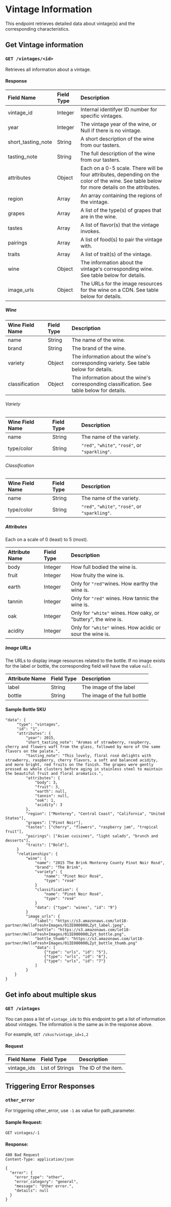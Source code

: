 # Vintage Information

This endpoint retrieves detailed data about vintage(s) and the corresponding characteristics.

## Get Vintage information
### `GET /vintages/<id>`

Retrieves all information about a vintage.


#### Response

Field Name         | Field Type | Description
:----------------- | :--------- | :----------
vintage_id         | Integer    | Internal identifyer ID number for specific vintages.
year               | Integer    | The vintage year of the wine, or Null if there is no vintage.
short_tasting_note | String     | A short description of the wine from our tasters.
tasting_note       | String     | The full description of the wine from our tasters.
attributes         | Object     | Each on a 0-5 scale. There will be four attributes, depending on the color of the wine. See table below for more details on the attributes.
region             | Array      | An array containing the regions of the vintage.
grapes             | Array      | A list of the type(s) of grapes that are in the wine.
tastes             | Array      | A list of flavor(s) that the vintage invokes.
pairings           | Array      | A list of food(s) to pair the vintage with.
traits             | Array      | A list of trait(s) of the vintage.
wine               | Object     | The information about the vintage's corresponding wine. See table below for details.
image_urls         | Object     | The URLs for the image resources for the wine on a CDN. See table below for details.

##### Wine

Wine   Field Name  | Field Type | Description
:----------------- | :--------- | :----------
name               | String     | The name of the wine.
brand              | String     | The brand of the wine.
variety            | Object     | The information about the wine's corresponding variety. See table below for details.
classification     | Object     | The information about the wine's corresponding classification. See table below for details.

###### Variety

Wine   Field Name  | Field Type | Description
:----------------- | :--------- | :----------
name               | String     | The name of the variety.
type/color         | String     | `"red"`, `"white"`, `"rosé"`, or `"sparkling"`.

###### Classification

Wine   Field Name  | Field Type | Description
:----------------- | :--------- | :----------
name               | String     | The name of the variety.
type/color         | String     | `"red"`, `"white"`, `"rosé"`, or `"sparkling"`.

##### Attributes

Each on a scale of 0 (least) to 5 (most).

Attribute Name  | Field Type | Description
:-------------- | :--------- | :----------
body            | Integer    | How full bodied the wine is.
fruit           | Integer    | How fruity the wine is.
earth           | Integer    | Only for `"red"`wines. How earthy the wine is.
tannin          | Integer    | Only for `"red"` wines. How tannic the wine is.
oak             | Integer    | Only for `"white"` wines. How oaky, or "buttery", the wine is.
acidity         | Integer    | Only for `"white"` wines. How acidic or sour the wine is.

##### Image URLs

The URLs to display image resources related to the bottle. If no image exists for the label or bottle, the corresponding field will have the value `null`.

Attribute Name  | Field Type | Description
:-------------- | :--------- | :----------
label           | String     | The image of the label
bottle          | String     | The image of the full bottle

#### Sample Bottle SKU

```
"data": {
     "type": "vintages",
     "id": "1",
     "attributes": {
         "year": 2015,
         "short_tasting_note": "Aromas of strawberry, raspberry, cherry and flowers waft from the glass, followed by more of the same flavors on the palate.",
         "tasting_note": "This lovely, floral rosé delights with strawberry, raspberry, cherry flavors, a soft and balanced acidity, and more bright, red fruits on the finish. The grapes were gently pressed as whole clusters before aging in stainless steel to maintain the beautiful fruit and floral aromatics.",
         "attributes": {
             "body": 3,
             "fruit": 3,
             "earth": null,
             "tannin": null,
             "oak": 1,
             "acidity": 3
         },
         "region": ["Monterey", "Central Coast", "California", "United States"],
         "grapes": ["Pinot Noir"],
         "tastes": ["cherry", "flowers", "raspberry jam", "tropical fruit"],
         "pairings": ["Asian cuisines", "light salads", "brunch and desserts"],
         "traits": ["Bold"],
     }
     "relationships": {
         "wine": {
             "name": "2015 The Brink Monterey County Pinot Noir Rosé",
             "brand": "The Brink",
             "variety": {
                 "name": "Pinot Noir Rosé",
                 "type": "rosé"
             }
             "classification": {
                 "name": "Pinot Noir Rosé",
                 "type": "rosé"
             }
             "data": {"type": "wines", "id": "9"}
         }
         "image_urls": {
             "label": "https://s3.amazonaws.com/lot18-partner/HelloFresh+Images/01IE000000LZyt_label.jpeg",
             "bottle": "https://s3.amazonaws.com/lot18-partner/HelloFresh+Images/01IE000000LZyt_bottle.png",
             "bottle_thumb": "https://s3.amazonaws.com/lot18-partner/HelloFresh+Images/01IE000000LZyt_bottle_thumb.png"
             "data": [
                 {"type": "urls", "id": "5"},
                 {"type": "urls", "id": "6"},
                 {"type": "urls", "id": "7"}
             ]
         }
    }
}
```

## Get info about multiple skus
### `GET /vintages`

You can pass a list of `vintage_id`s to this endpoint to get a list
of information about vintages. The information is the same as in the response above.

For example, `GET /skus?vintage_id=1,2`

#### Request

Field Name      | Field Type          | Description
:-------------- | :------------------ | :----------
vintage_ids     | List of Strings     | The ID of the item.


## Triggering Error Responses

### `other_error`

For triggering other_error, use ``-1`` as value for path_parameter.

#### Sample Request:

    GET vintages/-1


#### Response:

```
400 Bad Request
Content-Type: application/json
```

```
{
  "error": {
    "error_type": "other",
    "error_category": "general",
    "message": "Other error.",
    "details": null
  }
}
```
